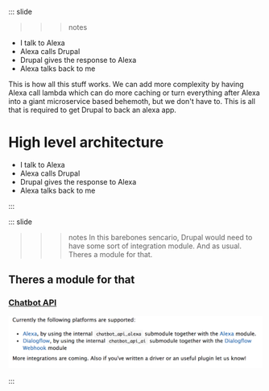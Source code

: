 
::: slide

>>> notes
  - I talk to Alexa
  - Alexa calls Drupal
  - Drupal gives the response to Alexa
  - Alexa talks back to me

  This is how all this stuff works. We can add more complexity by having Alexa call lambda which can do more caching or turn everything after Alexa into a giant microservice based behemoth, but we don't have to. This is all that is required to get Drupal to back an alexa app.
>>>

# High level architecture

  - I talk to Alexa
  - Alexa calls Drupal
  - Drupal gives the response to Alexa
  - Alexa talks back to me

:::

::: slide

>>> notes
In this barebones sencario, Drupal would need to have some sort of integration module. And as usual. Theres a module for that.
>>>

## Theres a module for that

### [Chatbot API](https://www.drupal.org/project/chatbot_api)

![Chatbot API supports alexa and diagflow](/content/images/chatbotapi.png)

:::
